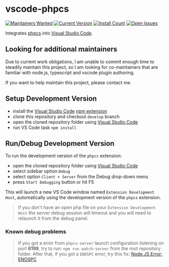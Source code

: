 # vscode-phpcs

[![Maintainers Wanted](https://img.shields.io/badge/maintainers-wanted-red.svg)](https://github.com/pickhardt/maintainers-wanted)
[![Current Version](https://vsmarketplacebadge.apphb.com/version/ikappas.phpcs.svg)](https://marketplace.visualstudio.com/items?itemName=ikappas.phpcs)
[![Install Count](https://vsmarketplacebadge.apphb.com/installs/ikappas.phpcs.svg)](https://marketplace.visualstudio.com/items?itemName=ikappas.phpcs)
[![Open Issues](https://vsmarketplacebadge.apphb.com/rating/ikappas.phpcs.svg)](https://marketplace.visualstudio.com/items?itemName=ikappas.phpcs)

Integrates [phpcs](https://github.com/squizlabs/PHP_CodeSniffer.git) into [Visual Studio Code](https://code.visualstudio.com/).

## Looking for additional maintainers

Due to current work obligations, I am unable to commit enough time to steadily maintain this project, so I am looking for co-maintainers that are familiar with node.js, typescript and vscode plugin authoring.

If you want to help maintain this project, please contact me.

## Setup Development Version

- install the [Visual Studio Code](https://code.visualstudio.com/) [npm extension](https://marketplace.visualstudio.com/items?itemName=eg2.vscode-npm-script)
- clone this repository and checkout `develop` branch
- open the cloned repository folder using [Visual Studio Code](https://code.visualstudio.com/)
- run VS Code task `npm install`

## Run/Debug Development Version

To run the development version of the `phpcs` extension:

- open the cloned repository folder using [Visual Studio Code](https://code.visualstudio.com/)
- select sidebar option `Debug`
- select option `Client + Server` from the Debug drop-down menu
- press `Start Debugging` button or hit F5

This will launch a new VS Code window named `Extension Development Host`, automatically using the development version of the `phpcs` extension.

> If you don't have an open php file on your `Extension Development Host` the server debug session will timeout and you will need to relaunch it from the debug panel.

### Known debug problems

> If you got a error from `phpcs-server` launch configuration listening on port **6199**, try to run: `npm run watch:server` from the root repository folder.
After that, if you got a `ENOSPC` error, try this fix: [Node.JS Error: ENOSPC](https://stackoverflow.com/questions/22475849/node-js-error-enospc)
